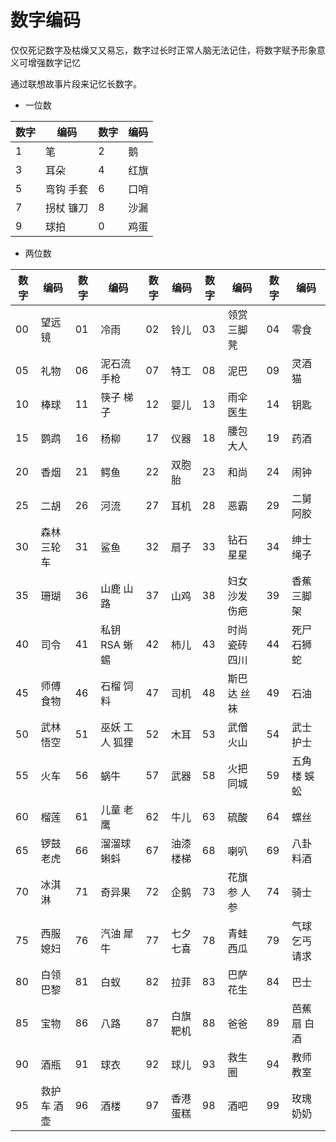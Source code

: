 # 数字编码

仅仅死记数字及枯燥又又易忘，数字过长时正常人脑无法记住，将数字赋予形象意义可增强数字记忆

通过联想故事片段来记忆长数字。

- 一位数


| 数字 | 编码      | 数字 | 编码 |
| ---- | --------- | ---- | ---- |
| 1    | 笔        | 2    | 鹅   |
| 3    | 耳朵      | 4    | 红旗 |
| 5    | 弯钩 手套 | 6    | 口哨 |
| 7    | 拐杖 镰刀 | 8    | 沙漏 |
| 9    | 球拍      | 0    | 鸡蛋 |

- 两位数

| 数字 | 编码        | 数字 | 编码           | 数字 | 编码       | 数字 | 编码           | 数字 | 编码           |
| ---- | ----------- | ---- | -------------- | ---- | ---------- | ---- | -------------- | ---- | -------------- |
| 00   | 望远镜      | 01   | 冷雨           | 02   | 铃儿       | 03   | 领赏 三脚凳    | 04   | 零食           |
| 05   | 礼物        | 06   | 泥石流  手枪   | 07   | 特工       | 08   | 泥巴           | 09   | 灵酒 猫        |
| 10   | 棒球        | 11   | 筷子  梯子     | 12   | 婴儿       | 13   | 雨伞 医生      | 14   | 钥匙           |
| 15   | 鹦鹉        | 16   | 杨柳           | 17   | 仪器       | 18   | 腰包 大人      | 19   | 药酒           |
| 20   | 香烟        | 21   | 鳄鱼           | 22   | 双胞胎     | 23   | 和尚           | 24   | 闹钟           |
| 25   | 二胡        | 26   | 河流           | 27   | 耳机       | 28   | 恶霸           | 29   | 二舅 阿胶      |
| 30   | 森林 三轮车 | 31   | 鲨鱼           | 32   | 扇子       | 33   | 钻石 星星      | 34   | 绅士   绳子    |
| 35   | 珊瑚        | 36   | 山鹿 山路      | 37   | 山鸡       | 38   | 妇女 沙发 伤疤 | 39   | 香蕉 三脚架    |
| 40   | 司令        | 41   | 私钥 RSA  蜥蜴 | 42   | 柿儿       | 43   | 时尚 瓷砖 四川 | 44   | 死尸 石狮 蛇   |
| 45   | 师傅 食物   | 46   | 石榴 饲料      | 47   | 司机       | 48   | 斯巴达 丝袜    | 49   | 石油           |
| 50   | 武林 悟空   | 51   | 巫妖 工人 狐狸 | 52   | 木耳       | 53   | 武僧 火山      | 54   | 武士 护士      |
| 55   | 火车        | 56   | 蜗牛           | 57   | 武器       | 58   | 火把 同城      | 59   | 五角楼  蜈蚣   |
| 60   | 榴莲        | 61   | 儿童  老鹰     | 62   | 牛儿       | 63   | 硫酸           | 64   | 螺丝           |
| 65   | 锣鼓 老虎   | 66   | 溜溜球 蝌蚪    | 67   | 油漆 楼梯  | 68   | 喇叭           | 69   | 八卦 料酒      |
| 70   | 冰淇淋      | 71   | 奇异果         | 72   | 企鹅       | 73   | 花旗参 人参    | 74   | 骑士           |
| 75   | 西服 媳妇   | 76   | 汽油  犀牛     | 77   | 七夕 七喜  | 78   | 青蛙 西瓜      | 79   | 气球 乞丐 请求 |
| 80   | 白领 巴黎   | 81   | 白蚁           | 82   | 拉菲       | 83   | 巴萨 花生      | 84   | 巴士           |
| 85   | 宝物        | 86   | 八路           | 87   | 白旗  靶机 | 88   | 爸爸           | 89   | 芭蕉扇 白酒    |
| 90   | 酒瓶        | 91   | 球衣           | 92   | 球儿       | 93   | 救生圈         | 94   | 教师 教室      |
| 95   | 救护车 酒壶 | 96   | 酒楼           | 97   | 香港 蛋糕  | 98   | 酒吧           | 99   | 玫瑰  奶奶     |